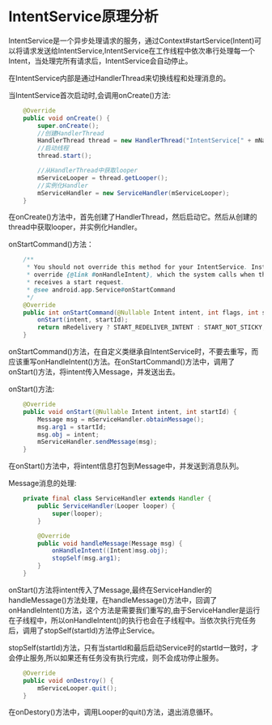 # IntentService原理分析

IntentService是一个异步处理请求的服务，通过Context#startService(Intent)可以将请求发送给IntentService,IntentService在工作线程中依次串行处理每一个Intent，当处理完所有请求后，IntentService会自动停止。

在IntentService内部是通过HandlerThread来切换线程和处理消息的。

当IntentService首次启动时,会调用onCreate()方法:

```java
    @Override
    public void onCreate() {
        super.onCreate();
		//创建HandlerThread
        HandlerThread thread = new HandlerThread("IntentService[" + mName + "]");
        //启动线程
		thread.start();

		//从HandlerThread中获取looper
        mServiceLooper = thread.getLooper();
		//实例化Handler
        mServiceHandler = new ServiceHandler(mServiceLooper);
    }
```

在onCreate()方法中，首先创建了HandlerThread，然后启动它。然后从创建的thread中获取looper，并实例化Handler。

onStartCommand()方法：

```java
    /**
     * You should not override this method for your IntentService. Instead,
     * override {@link #onHandleIntent}, which the system calls when the IntentService
     * receives a start request.
     * @see android.app.Service#onStartCommand
     */
    @Override
    public int onStartCommand(@Nullable Intent intent, int flags, int startId) {
        onStart(intent, startId);
        return mRedelivery ? START_REDELIVER_INTENT : START_NOT_STICKY;
    }
```

onStartCommand()方法，在自定义类继承自IntentService时，不要去重写，而应该重写onHandleIntent()方法。在onStartCommand()方法中，调用了onStart()方法，将intent传入Message，并发送出去。

onStart()方法:

```java
    @Override
    public void onStart(@Nullable Intent intent, int startId) {
        Message msg = mServiceHandler.obtainMessage();
        msg.arg1 = startId;
        msg.obj = intent;
        mServiceHandler.sendMessage(msg);
    }
```

在onStart()方法中，将intent信息打包到Message中，并发送到消息队列。

Message消息的处理:

```java
    private final class ServiceHandler extends Handler {
        public ServiceHandler(Looper looper) {
            super(looper);
        }

        @Override
        public void handleMessage(Message msg) {
            onHandleIntent((Intent)msg.obj);
            stopSelf(msg.arg1);
        }
    }
```

onStart()方法将intent传入了Message,最终在ServiceHandler的handleMessage()方法处理，在handleMessage()方法中，回调了onHandleIntent()方法，这个方法是需要我们重写的,由于ServiceHandler是运行在子线程中，所以onHandleIntent()的执行也会在子线程中。当依次执行完任务后，调用了stopSelf(startId)方法停止Service。

stopSelf(startId)方法，只有当startId和最后启动Service时的startId一致时，才会停止服务,所以如果还有任务没有执行完成，则不会成功停止服务。

```java
    @Override
    public void onDestroy() {
        mServiceLooper.quit();
    }
```

在onDestory()方法中，调用Looper的quit()方法，退出消息循环。